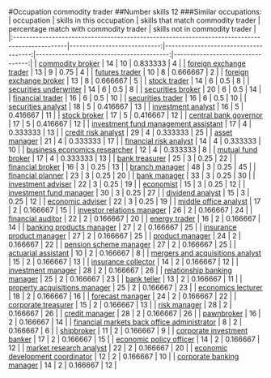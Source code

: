 #Occupation commodity trader
##Number skills 12
###Similar occupations:
| occupation                                                                                    |   skills in this occupation |   skills that match commodity trader |   percentage match with commodity trader |   skills not in commodity trader |
|:----------------------------------------------------------------------------------------------|----------------------------:|-------------------------------------:|-----------------------------------------:|---------------------------------:|
| [commodity broker](commodity_broker.md)                                                       |                          14 |                                   10 |                                 0.833333 |                                4 |
| [foreign exchange trader](foreign_exchange_trader.md)                                         |                          13 |                                    9 |                                 0.75     |                                4 |
| [futures trader](futures_trader.md)                                                           |                          10 |                                    8 |                                 0.666667 |                                2 |
| [foreign exchange broker](foreign_exchange_broker.md)                                         |                          13 |                                    8 |                                 0.666667 |                                5 |
| [stock trader](stock_trader.md)                                                               |                          14 |                                    6 |                                 0.5      |                                8 |
| [securities underwriter](securities_underwriter.md)                                           |                          14 |                                    6 |                                 0.5      |                                8 |
| [securities broker](securities_broker.md)                                                     |                          20 |                                    6 |                                 0.5      |                               14 |
| [financial trader](financial_trader.md)                                                       |                          16 |                                    6 |                                 0.5      |                               10 |
| [securities trader](securities_trader.md)                                                     |                          16 |                                    6 |                                 0.5      |                               10 |
| [securities analyst](securities_analyst.md)                                                   |                          18 |                                    5 |                                 0.416667 |                               13 |
| [investment analyst](investment_analyst.md)                                                   |                          16 |                                    5 |                                 0.416667 |                               11 |
| [stock broker](stock_broker.md)                                                               |                          17 |                                    5 |                                 0.416667 |                               12 |
| [central bank governor](central_bank_governor.md)                                             |                          17 |                                    5 |                                 0.416667 |                               12 |
| [investment fund management assistant](investment_fund_management_assistant.md)               |                          17 |                                    4 |                                 0.333333 |                               13 |
| [credit risk analyst](credit_risk_analyst.md)                                                 |                          29 |                                    4 |                                 0.333333 |                               25 |
| [asset manager](asset_manager.md)                                                             |                          21 |                                    4 |                                 0.333333 |                               17 |
| [financial risk analyst](financial_risk_analyst.md)                                           |                          14 |                                    4 |                                 0.333333 |                               10 |
| [business economics researcher](business_economics_researcher.md)                             |                          12 |                                    4 |                                 0.333333 |                                8 |
| [mutual fund broker](mutual_fund_broker.md)                                                   |                          17 |                                    4 |                                 0.333333 |                               13 |
| [bank treasurer](bank_treasurer.md)                                                           |                          25 |                                    3 |                                 0.25     |                               22 |
| [financial broker](financial_broker.md)                                                       |                          16 |                                    3 |                                 0.25     |                               13 |
| [branch manager](branch_manager.md)                                                           |                          48 |                                    3 |                                 0.25     |                               45 |
| [financial planner](financial_planner.md)                                                     |                          23 |                                    3 |                                 0.25     |                               20 |
| [bank manager](bank_manager.md)                                                               |                          33 |                                    3 |                                 0.25     |                               30 |
| [investment adviser](investment_adviser.md)                                                   |                          22 |                                    3 |                                 0.25     |                               19 |
| [economist](economist.md)                                                                     |                          15 |                                    3 |                                 0.25     |                               12 |
| [investment fund manager](investment_fund_manager.md)                                         |                          30 |                                    3 |                                 0.25     |                               27 |
| [dividend analyst](dividend_analyst.md)                                                       |                          15 |                                    3 |                                 0.25     |                               12 |
| [economic adviser](economic_adviser.md)                                                       |                          22 |                                    3 |                                 0.25     |                               19 |
| [middle office analyst](middle_office_analyst.md)                                             |                          17 |                                    2 |                                 0.166667 |                               15 |
| [investor relations manager](investor_relations_manager.md)                                   |                          26 |                                    2 |                                 0.166667 |                               24 |
| [financial auditor](financial_auditor.md)                                                     |                          22 |                                    2 |                                 0.166667 |                               20 |
| [energy trader](energy_trader.md)                                                             |                          16 |                                    2 |                                 0.166667 |                               14 |
| [banking products manager](banking_products_manager.md)                                       |                          27 |                                    2 |                                 0.166667 |                               25 |
| [insurance product manager](insurance_product_manager.md)                                     |                          27 |                                    2 |                                 0.166667 |                               25 |
| [product manager](product_manager.md)                                                         |                          24 |                                    2 |                                 0.166667 |                               22 |
| [pension scheme manager](pension_scheme_manager.md)                                           |                          27 |                                    2 |                                 0.166667 |                               25 |
| [actuarial assistant](actuarial_assistant.md)                                                 |                          10 |                                    2 |                                 0.166667 |                                8 |
| [mergers and acquisitions analyst](mergers_and_acquisitions_analyst.md)                       |                          15 |                                    2 |                                 0.166667 |                               13 |
| [insurance collector](insurance_collector.md)                                                 |                          14 |                                    2 |                                 0.166667 |                               12 |
| [investment manager](investment_manager.md)                                                   |                          28 |                                    2 |                                 0.166667 |                               26 |
| [relationship banking manager](relationship_banking_manager.md)                               |                          25 |                                    2 |                                 0.166667 |                               23 |
| [bank teller](bank_teller.md)                                                                 |                          13 |                                    2 |                                 0.166667 |                               11 |
| [property acquisitions manager](property_acquisitions_manager.md)                             |                          25 |                                    2 |                                 0.166667 |                               23 |
| [economics lecturer](economics_lecturer.md)                                                   |                          18 |                                    2 |                                 0.166667 |                               16 |
| [forecast manager](forecast_manager.md)                                                       |                          24 |                                    2 |                                 0.166667 |                               22 |
| [corporate treasurer](corporate_treasurer.md)                                                 |                          15 |                                    2 |                                 0.166667 |                               13 |
| [risk manager](risk_manager.md)                                                               |                          28 |                                    2 |                                 0.166667 |                               26 |
| [credit manager](credit_manager.md)                                                           |                          28 |                                    2 |                                 0.166667 |                               26 |
| [pawnbroker](pawnbroker.md)                                                                   |                          16 |                                    2 |                                 0.166667 |                               14 |
| [financial markets back office administrator](financial_markets_back_office_administrator.md) |                           8 |                                    2 |                                 0.166667 |                                6 |
| [shipbroker](shipbroker.md)                                                                   |                          11 |                                    2 |                                 0.166667 |                                9 |
| [corporate investment banker](corporate_investment_banker.md)                                 |                          17 |                                    2 |                                 0.166667 |                               15 |
| [economic policy officer](economic_policy_officer.md)                                         |                          14 |                                    2 |                                 0.166667 |                               12 |
| [market research analyst](market_research_analyst.md)                                         |                          22 |                                    2 |                                 0.166667 |                               20 |
| [economic development coordinator](economic_development_coordinator.md)                       |                          12 |                                    2 |                                 0.166667 |                               10 |
| [corporate banking manager](corporate_banking_manager.md)                                     |                          14 |                                    2 |                                 0.166667 |                               12 |
